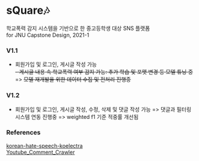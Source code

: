 # sQuare🎶
학교폭력 감지 시스템을 기반으로 한 중고등학생 대상 SNS 플랫폼   
for JNU Capstone Design, 2021-1

   
### V1.1
 - 회원가입 및 로그인, 게시글 작성 가능   
 ~~- 게시글 내용 속 학교폭력 여부 감지 가능: 추가 학습 및 포맷 변경 등 모델 튜닝 중~~   
 => ~~모델 재개발을 위한 데이터 수집 및 전처리 진행중~~

### V1.2
 - 회원가입 및 로그인, 게시글 작성, 수정, 삭제 및 댓글 작성 가능
 => 댓글과 필터링 시스템 연동 진행중
 => weighted f1 기준 적중률 개선됨

### References
[korean-hate-speech-koelectra](https://github.com/monologg/korean-hate-speech-koelectra)   
[Youtube_Comment_Crawler](https://github.com/SOMJANG/Youtube_Comment_Crawler)
